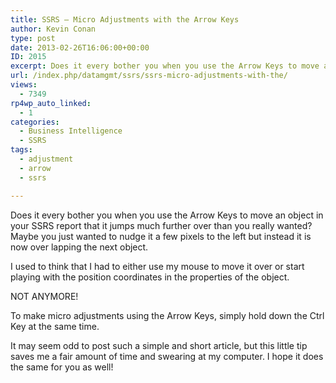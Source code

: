 ```yaml
---
title: SSRS – Micro Adjustments with the Arrow Keys
author: Kevin Conan
type: post
date: 2013-02-26T16:06:00+00:00
ID: 2015
excerpt: Does it every bother you when you use the Arrow Keys to move an object in your SSRS report that it jumps much further over than you really wanted?
url: /index.php/datamgmt/ssrs/ssrs-micro-adjustments-with-the/
views:
  - 7349
rp4wp_auto_linked:
  - 1
categories:
  - Business Intelligence
  - SSRS
tags:
  - adjustment
  - arrow
  - ssrs

---
```

Does it every bother you when you use the Arrow Keys to move an object in your SSRS report that it jumps much further over than you really wanted? Maybe you just wanted to nudge it a few pixels to the left but instead it is now over lapping the next object.

I used to think that I had to either use my mouse to move it over or start playing with the position coordinates in the properties of the object.

NOT ANYMORE!

To make micro adjustments using the Arrow Keys, simply hold down the Ctrl Key at the same time.

It may seem odd to post such a simple and short article, but this little tip saves me a fair amount of time and swearing at my computer. I hope it does the same for you as well!